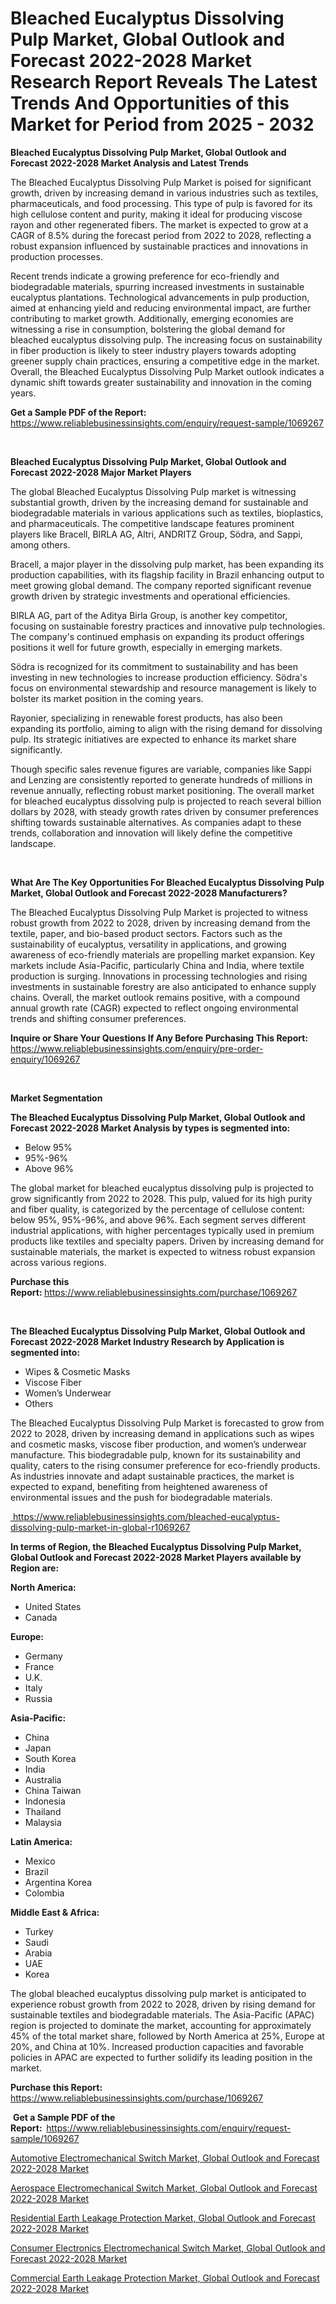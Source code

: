 <p><h1>Bleached Eucalyptus Dissolving Pulp Market, Global Outlook and Forecast 2022-2028 Market Research Report Reveals The Latest Trends And Opportunities of this Market for Period from 2025 - 2032</h1></p><p><strong>Bleached Eucalyptus Dissolving Pulp Market, Global Outlook and Forecast 2022-2028 Market Analysis and Latest Trends</strong></p>
<p><p>The Bleached Eucalyptus Dissolving Pulp Market is poised for significant growth, driven by increasing demand in various industries such as textiles, pharmaceuticals, and food processing. This type of pulp is favored for its high cellulose content and purity, making it ideal for producing viscose rayon and other regenerated fibers. The market is expected to grow at a CAGR of 8.5% during the forecast period from 2022 to 2028, reflecting a robust expansion influenced by sustainable practices and innovations in production processes.</p><p>Recent trends indicate a growing preference for eco-friendly and biodegradable materials, spurring increased investments in sustainable eucalyptus plantations. Technological advancements in pulp production, aimed at enhancing yield and reducing environmental impact, are further contributing to market growth. Additionally, emerging economies are witnessing a rise in consumption, bolstering the global demand for bleached eucalyptus dissolving pulp. The increasing focus on sustainability in fiber production is likely to steer industry players towards adopting greener supply chain practices, ensuring a competitive edge in the market. Overall, the Bleached Eucalyptus Dissolving Pulp Market outlook indicates a dynamic shift towards greater sustainability and innovation in the coming years.</p></p>
<p><strong>Get a Sample PDF of the Report:&nbsp;</strong> <a href="https://www.reliablebusinessinsights.com/enquiry/request-sample/1069267?utm_campaign=1091&utm_medium=2&utm_source=Github&utm_content=ia&utm_term=21032025&utm_id=bleached-eucalyptus-dissolving-pulp-market-global-outlook-and-forecast-2022-2028">https://www.reliablebusinessinsights.com/enquiry/request-sample/1069267</a></p>
<p>&nbsp;</p>
<p><strong>Bleached Eucalyptus Dissolving Pulp Market, Global Outlook and Forecast 2022-2028 Major Market Players</strong></p>
<p><p>The global Bleached Eucalyptus Dissolving Pulp market is witnessing substantial growth, driven by the increasing demand for sustainable and biodegradable materials in various applications such as textiles, bioplastics, and pharmaceuticals. The competitive landscape features prominent players like Bracell, BIRLA AG, Altri, ANDRITZ Group, Södra, and Sappi, among others.</p><p>Bracell, a major player in the dissolving pulp market, has been expanding its production capabilities, with its flagship facility in Brazil enhancing output to meet growing global demand. The company reported significant revenue growth driven by strategic investments and operational efficiencies.</p><p>BIRLA AG, part of the Aditya Birla Group, is another key competitor, focusing on sustainable forestry practices and innovative pulp technologies. The company's continued emphasis on expanding its product offerings positions it well for future growth, especially in emerging markets.</p><p>Södra is recognized for its commitment to sustainability and has been investing in new technologies to increase production efficiency. Södra's focus on environmental stewardship and resource management is likely to bolster its market position in the coming years.</p><p>Rayonier, specializing in renewable forest products, has also been expanding its portfolio, aiming to align with the rising demand for dissolving pulp. Its strategic initiatives are expected to enhance its market share significantly.</p><p>Though specific sales revenue figures are variable, companies like Sappi and Lenzing are consistently reported to generate hundreds of millions in revenue annually, reflecting robust market positioning. The overall market for bleached eucalyptus dissolving pulp is projected to reach several billion dollars by 2028, with steady growth rates driven by consumer preferences shifting towards sustainable alternatives. As companies adapt to these trends, collaboration and innovation will likely define the competitive landscape.</p></p>
<p>&nbsp;</p>
<p><strong>What Are The Key Opportunities For Bleached Eucalyptus Dissolving Pulp Market, Global Outlook and Forecast 2022-2028 Manufacturers?</strong></p>
<p><p>The Bleached Eucalyptus Dissolving Pulp Market is projected to witness robust growth from 2022 to 2028, driven by increasing demand from the textile, paper, and bio-based product sectors. Factors such as the sustainability of eucalyptus, versatility in applications, and growing awareness of eco-friendly materials are propelling market expansion. Key markets include Asia-Pacific, particularly China and India, where textile production is surging. Innovations in processing technologies and rising investments in sustainable forestry are also anticipated to enhance supply chains. Overall, the market outlook remains positive, with a compound annual growth rate (CAGR) expected to reflect ongoing environmental trends and shifting consumer preferences.</p></p>
<p><strong>Inquire or Share Your Questions If Any Before Purchasing This Report:</strong> <a href="https://www.reliablebusinessinsights.com/enquiry/pre-order-enquiry/1069267?utm_campaign=1091&utm_medium=2&utm_source=Github&utm_content=ia&utm_term=21032025&utm_id=bleached-eucalyptus-dissolving-pulp-market-global-outlook-and-forecast-2022-2028">https://www.reliablebusinessinsights.com/enquiry/pre-order-enquiry/1069267</a></p>
<p>&nbsp;</p>
<p><strong>Market Segmentation</strong></p>
<p><strong>The Bleached Eucalyptus Dissolving Pulp Market, Global Outlook and Forecast 2022-2028 Market Analysis by types is segmented into:</strong></p>
<p><ul><li>Below 95%</li><li>95%-96%</li><li>Above 96%</li></ul></p>
<p><p>The global market for bleached eucalyptus dissolving pulp is projected to grow significantly from 2022 to 2028. This pulp, valued for its high purity and fiber quality, is categorized by the percentage of cellulose content: below 95%, 95%-96%, and above 96%. Each segment serves different industrial applications, with higher percentages typically used in premium products like textiles and specialty papers. Driven by increasing demand for sustainable materials, the market is expected to witness robust expansion across various regions.</p></p>
<p><strong>Purchase this Report:&nbsp;</strong><a href="https://www.reliablebusinessinsights.com/purchase/1069267?utm_campaign=1091&utm_medium=2&utm_source=Github&utm_content=ia&utm_term=21032025&utm_id=bleached-eucalyptus-dissolving-pulp-market-global-outlook-and-forecast-2022-2028">https://www.reliablebusinessinsights.com/purchase/1069267</a></p>
<p>&nbsp;</p>
<p><strong>The Bleached Eucalyptus Dissolving Pulp Market, Global Outlook and Forecast 2022-2028 Market Industry Research by Application is segmented into:</strong></p>
<p><ul><li>Wipes & Cosmetic Masks</li><li>Viscose Fiber</li><li>Women’s Underwear</li><li>Others</li></ul></p>
<p><p>The Bleached Eucalyptus Dissolving Pulp Market is forecasted to grow from 2022 to 2028, driven by increasing demand in applications such as wipes and cosmetic masks, viscose fiber production, and women’s underwear manufacture. This biodegradable pulp, known for its sustainability and quality, caters to the rising consumer preference for eco-friendly products. As industries innovate and adapt sustainable practices, the market is expected to expand, benefiting from heightened awareness of environmental issues and the push for biodegradable materials.</p></p>
<p><a href="https://www.reliablebusinessinsights.com/bleached-eucalyptus-dissolving-pulp-market-in-global-r1069267?utm_campaign=1091&utm_medium=2&utm_source=Github&utm_content=ia&utm_term=21032025&utm_id=bleached-eucalyptus-dissolving-pulp-market-global-outlook-and-forecast-2022-2028">&nbsp;https://www.reliablebusinessinsights.com/bleached-eucalyptus-dissolving-pulp-market-in-global-r1069267</a></p>
<p><strong>In terms of Region, the Bleached Eucalyptus Dissolving Pulp Market, Global Outlook and Forecast 2022-2028 Market Players available by Region are:</strong></p>
<p>
    <p> <strong> North America: </strong>
        <ul>
            <li>United States</li>
            <li>Canada</li>
        </ul>
        </p> 
    <p> <strong> Europe: </strong>
        <ul>
            <li>Germany</li>
            <li>France</li>
            <li>U.K.</li>
            <li>Italy</li>
            <li>Russia</li>
        </ul>
        </p> 
    <p> <strong> Asia-Pacific: </strong>
        <ul>
            <li>China</li>
            <li>Japan</li>
            <li>South Korea</li>
            <li>India</li>
            <li>Australia</li>
            <li>China Taiwan</li>
            <li>Indonesia</li>
            <li>Thailand</li>
            <li>Malaysia</li>
        </ul>
        </p> 
    <p> <strong> Latin America: </strong>
        <ul>
            <li>Mexico</li>
            <li>Brazil</li>
            <li>Argentina Korea</li>
            <li>Colombia</li>
        </ul>
        </p> 
    <p> <strong> Middle East & Africa: </strong>
        <ul>
            <li>Turkey</li>
            <li>Saudi</li>
            <li>Arabia</li>
            <li>UAE</li>
            <li>Korea</li>
        </ul>
    </p>
    </p>
<p><p>The global bleached eucalyptus dissolving pulp market is anticipated to experience robust growth from 2022 to 2028, driven by rising demand for sustainable textiles and biodegradable materials. The Asia-Pacific (APAC) region is projected to dominate the market, accounting for approximately 45% of the total market share, followed by North America at 25%, Europe at 20%, and China at 10%. Increased production capacities and favorable policies in APAC are expected to further solidify its leading position in the market.</p></p>
<p><strong>Purchase this Report: </strong><a href="https://www.reliablebusinessinsights.com/purchase/1069267?utm_campaign=1091&utm_medium=2&utm_source=Github&utm_content=ia&utm_term=21032025&utm_id=bleached-eucalyptus-dissolving-pulp-market-global-outlook-and-forecast-2022-2028">https://www.reliablebusinessinsights.com/purchase/1069267</a></p>
<p>&nbsp;<strong>Get a Sample PDF of the Report:&nbsp;&nbsp;</strong><a href="https://www.reliablebusinessinsights.com/enquiry/request-sample/1069267?utm_campaign=1091&utm_medium=2&utm_source=Github&utm_content=ia&utm_term=21032025&utm_id=bleached-eucalyptus-dissolving-pulp-market-global-outlook-and-forecast-2022-2028">https://www.reliablebusinessinsights.com/enquiry/request-sample/1069267</a></p>
<p><strong></strong></p>
<p><p><a href="https://github.com/hurstsaqibyl/Market-Research-Report-List-1/blob/main/automotive-electromechanical-switch-market-global-outlook-and-forecast-2022-2028-market.md?utm_campaign=1091&utm_medium=2&utm_source=Github&utm_content=ia&utm_term=21032025&utm_id=bleached-eucalyptus-dissolving-pulp-market-global-outlook-and-forecast-2022-2028">Automotive Electromechanical Switch Market, Global Outlook and Forecast 2022-2028 Market</a></p><p><a href="https://github.com/burnicndole/Market-Research-Report-List-1/blob/main/aerospace-electromechanical-switch-market-global-outlook-and-forecast-2022-2028-market.md?utm_campaign=1091&utm_medium=2&utm_source=Github&utm_content=ia&utm_term=21032025&utm_id=bleached-eucalyptus-dissolving-pulp-market-global-outlook-and-forecast-2022-2028">Aerospace Electromechanical Switch Market, Global Outlook and Forecast 2022-2028 Market</a></p><p><a href="https://github.com/altafvaraswj/Market-Research-Report-List-1/blob/main/residential-earth-leakage-protection-market-global-outlook-and-forecast-2022-2028-market.md?utm_campaign=1091&utm_medium=2&utm_source=Github&utm_content=ia&utm_term=21032025&utm_id=bleached-eucalyptus-dissolving-pulp-market-global-outlook-and-forecast-2022-2028">Residential Earth Leakage Protection Market, Global Outlook and Forecast 2022-2028 Market</a></p><p><a href="https://github.com/rutupueyed/Market-Research-Report-List-1/blob/main/consumer-electronics-electromechanical-switch-market-global-outlook-and-forecast-2022-2028-market.md?utm_campaign=1091&utm_medium=2&utm_source=Github&utm_content=ia&utm_term=21032025&utm_id=bleached-eucalyptus-dissolving-pulp-market-global-outlook-and-forecast-2022-2028">Consumer Electronics Electromechanical Switch Market, Global Outlook and Forecast 2022-2028 Market</a></p><p><a href="https://github.com/paullsiskec4/Market-Research-Report-List-1/blob/main/commercial-earth-leakage-protection-market-global-outlook-and-forecast-2022-2028-market.md?utm_campaign=1091&utm_medium=2&utm_source=Github&utm_content=ia&utm_term=21032025&utm_id=bleached-eucalyptus-dissolving-pulp-market-global-outlook-and-forecast-2022-2028">Commercial Earth Leakage Protection Market, Global Outlook and Forecast 2022-2028 Market</a></p></p>